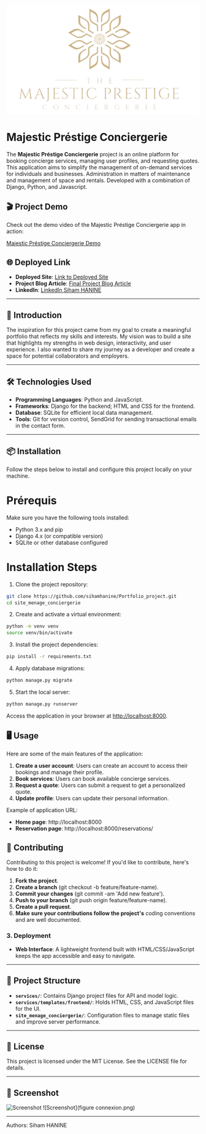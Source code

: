 
![Page d'accueil](services/templates/static/images/logovide.PNG)

# Majestic Préstige Conciergerie

The **Majestic Préstige Conciergerie** project is an online platform for booking concierge services, managing user profiles, and requesting quotes. This application aims to simplify the management of on-demand services for individuals and businesses. Administration in matters of maintenance and management of space and rentals.
Developed with a combination of Django, Python, and Javascript.


## 🎬 Project Demo
Check out the demo video of the Majestic Préstige Conciergerie app in action:

[Majestic Préstige Conciergerie Demo](https://sihamhanine.github.io/landing-page-conciergerie/)




## 🌐 Deployed Link

- **Deployed Site**: [Link to Deployed Site](https://sihamhanine.github.io/landing-page-conciergerie/)
- **Project Blog Article**: [Final Project Blog Article](https://www.linkedin.com/feed/update/urn:li:activity:7260368530955464705 )
- **LinkedIn**: [LinkedIn Siham HANINE](https://www.linkedin.com/in/siham-hanine-b6355225b/)
---

## 📖 Introduction

The inspiration for this project came from my goal to create a meaningful portfolio that reflects my skills and interests.
My vision was to build a site that highlights my strengths in web design, interactivity, and user experience.
I also wanted to share my journey as a developer and create a space for potential collaborators and employers.


---

## 🛠️ Technologies Used

- **Programming Languages**: Python and JavaScript.
- **Frameworks**: Django for the backend; HTML and CSS for the frontend.
- **Database**: SQLite for efficient local data management.
- **Tools**: Git for version control, SendGrid for sending transactional emails in the contact form.

---

## 📦 Installation

Follow the steps below to install and configure this project locally on your machine.

# Prérequis

Make sure you have the following tools installed:

- Python 3.x and pip
- Django 4.x (or compatible version)
- SQLite or other database configured

# Installation Steps

1. Clone the project repository:
```bash
git clone https://github.com/sihamhanine/Portfolio_project.git
cd site_menage_conciergerie
```

2. Create and activate a virtual environment:
```bash
python -m venv venv
source venv/bin/activate
```

3. Install the project dependencies:
```bash
pip install -r requirements.txt
```

4. Apply database migrations:
```bash
python manage.py migrate
```

5. Start the local server:
```bash
python manage.py runserver
```

Access the application in your browser at [http://localhost:8000](http://localhost:8000).

## 🖥️ Usage

Here are some of the main features of the application:

1. **Create a user account**: Users can create an account to access their bookings and manage their profile.
2. **Book services**: Users can book available concierge services.
3. **Request a quote**: Users can submit a request to get a personalized quote.
4. **Update profile**: Users can update their personal information.

Example of application URL:

- **Home page**: http://localhost:8000
- **Reservation page**: http://localhost:8000/reservations/

## 🤝 Contributing

Contributing to this project is welcome! If you'd like to contribute, here's how to do it:

1. **Fork the project**.
2. **Create a branch** (git checkout -b feature/feature-name).
3. **Commit your changes** (git commit -am 'Add new feature').
4. **Push to your branch** (git push origin feature/feature-name).
5. **Create a pull request**.
6. **Make sure your contributions follow the project's** coding conventions and are well documented.

### 3. Deployment

- **Web Interface**: A lightweight frontend built with HTML/CSS/JavaScript keeps the app accessible and easy to navigate.

---

## 📂 Project Structure

- **`services/`**: Contains Django project files for API and model logic.
- **`services/templates/frontend/`**: Holds HTML, CSS, and JavaScript files for the UI.
- **`site_menage_conciergerie/`**: Configuration files to manage static files and improve server performance.

---


## 📜 License

This project is licensed under the MIT License. See the LICENSE file for details.

---

## 📓 Screenshot

![Screenshot](accueil.png)
![Screenshot](figure connexion.png)



---


Authors: Siham HANINE
